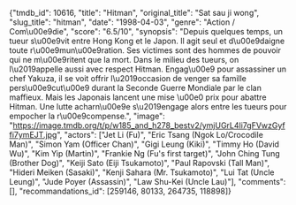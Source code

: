 {"tmdb_id": 10616, "title": "Hitman", "original_title": "Sat sau ji wong", "slug_title": "hitman", "date": "1998-04-03", "genre": "Action / Com\u00e9die", "score": "6.5/10", "synopsis": "Depuis quelques temps, un tueur s\u00e9vit entre Hong Kong et le Japon. Il agit seul et d\u00e9daigne toute r\u00e9mun\u00e9ration. Ses victimes sont des hommes de pouvoir qui ne m\u00e9ritent que la mort. Dans le milieu des tueurs, on l\u2019appelle aussi avec respect Hitman. Engag\u00e9 pour assassiner un chef Yakuza, il se voit offrir l\u2019occasion de venger sa famille pers\u00e9cut\u00e9 durant la Seconde Guerre Mondiale par le clan maffieux. Mais les Japonais lancent une mise \u00e0 prix pour abattre Hitman. Une lutte acharn\u00e9e s\u2019engage alors entre les tueurs pour empocher la r\u00e9compense.", "image": "https://image.tmdb.org/t/p/w185_and_h278_bestv2/ymjUGrL4li7gFVwzGyffi7ymEJT.jpg", "actors": ["Jet Li (Fu)", "Eric Tsang (Ngok Lo/Crocodile Man)", "Simon Yam (Officer Chan)", "Gigi Leung (Kiki)", "Timmy Ho (David Wu)", "Kim Yip (Martin)", "Frankie Ng (Fu's first target)", "John Ching Tung (Brother Dog)", "Keiji Sato (Eiji Tsukamoto)", "Paul Rapovski (Tall Man)", "Hideri Meiken (Sasaki)", "Kenji Sahara (Mr. Tsukamoto)", "Lui Tat (Uncle Leung)", "Jude Poyer (Assassin)", "Law Shu-Kei (Uncle Lau)"], "comments": [], "recommandations_id": [259146, 80133, 264735, 118898]}